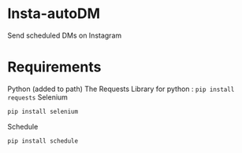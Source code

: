 # Insta-autoDM
Send scheduled DMs on Instagram

# Requirements
Python (added to path)
The Requests Library for python : `pip install requests`
Selenium 

``` bash
pip install selenium
```

Schedule

```bash
pip install schedule
```
